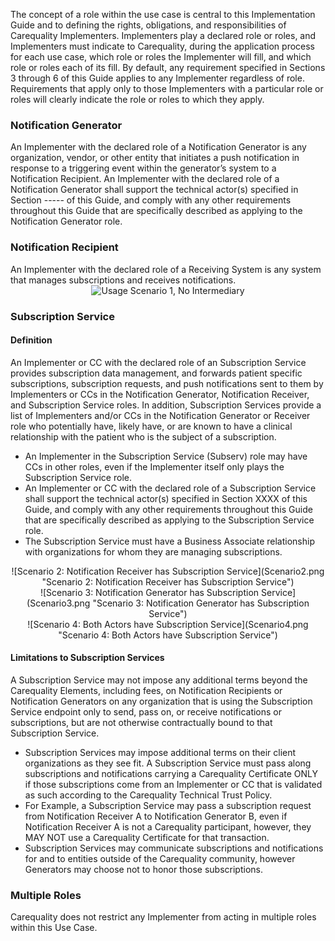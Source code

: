 <!-- Definition_of_Roles.md {% comment %}
*****************************************************************************************
*                            WARNING: DO NOT EDIT THIS FILE                             *
*                                                                                       *
* This file is generated by SUSHI. Any edits you make to this file will be overwritten. *
*                                                                                       *
* To change the contents of this file, edit the original source file at:                *
* ig-data/input/pagecontent/4_Definition_of_Roles.md                                    *
*****************************************************************************************
{% endcomment %} -->

The concept of a role within the use case is central to this Implementation Guide and to defining the rights, obligations, and responsibilities of Carequality Implementers. Implementers play a declared role or roles, and Implementers must indicate to Carequality, during the application process for each use case, which role or roles the Implementer will fill, and which role or roles each of its  fill.
By default, any requirement specified in Sections 3 through 6 of this Guide applies to any Implementer regardless of role. Requirements that apply only to those Implementers with a particular role or roles will clearly indicate the role or roles to which they apply.
### Notification Generator
An Implementer with the declared role of a Notification Generator is any organization, vendor, or other entity that initiates a push notification in response to a triggering event within the generator’s system to a Notification Recipient.
An Implementer with the declared role of a Notification Generator shall support the technical actor(s) specified in Section ----- of this Guide, and comply with any other requirements throughout this Guide that are specifically described as applying to the Notification Generator role.
### Notification Recipient
An Implementer with the declared role of a Receiving System is any system that manages subscriptions and receives notifications.
<span style="display:block;text-align:center">
![Usage Scenario 1, No Intermediary](Scenario1.png "Scenario 1, No Intermediary")
</span>

### Subscription Service
#### Definition
An Implementer or CC with the declared role of an Subscription Service provides subscription data management, and forwards patient specific subscriptions, subscription requests, and push notifications sent to them by Implementers or CCs in the Notification Generator, Notification Receiver, and Subscription Service roles. In addition, Subscription Services provide a list of Implementers and/or CCs in the Notification Generator or Receiver role who potentially have, likely have, or are
known to have a clinical relationship with the patient who is the subject of a subscription.
* An Implementer in the Subscription Service (Subserv) role may have CCs in other roles, even if the Implementer itself only plays the Subscription Service role.
* An Implementer or CC with the declared role of a Subscription Service shall support the technical actor(s) specified in Section XXXX of this Guide, and comply with any other requirements throughout this Guide that are specifically described as applying to the Subscription Service role.
* The Subscription Service must have a Business Associate relationship with organizations for whom they are managing subscriptions.
<span style="display:block;text-align:center">
![Scenario 2: Notification Receiver has Subscription Service](Scenario2.png "Scenario 2: Notification Receiver has Subscription Service")
</span><span style="display:block;text-align:center">
![Scenario 3: Notification Generator has Subscription Service](Scenario3.png "Scenario 3: Notification Generator has Subscription Service")
</span><span style="display:block;text-align:center">
![Scenario 4: Both Actors have Subscription Service](Scenario4.png "Scenario 4: Both Actors have Subscription Service")
</span>





#### Limitations to Subscription Services
A Subscription Service may not impose any additional terms beyond the
Carequality Elements, including fees, on Notification Recipients or Notification Generators on any organization that is using the Subscription Service endpoint only to send, pass on, or receive notifications or subscriptions, but are not otherwise contractually bound to that Subscription Service.
* Subscription Services may impose additional terms on their client organizations as they see fit. A Subscription Service must pass along subscriptions and notifications carrying a Carequality Certificate ONLY if those subscriptions come from an Implementer or CC that is validated as such according to the Carequality Technical Trust Policy.
* For Example, a Subscription Service may pass a subscription request from Notification Receiver A to Notification Generator B, even if Notification Receiver A is not a Carequality participant, however, they MAY NOT use a Carequality Certificate for that transaction.
* Subscription Services may communicate subscriptions and notifications for and to entities outside of the Carequality community, however Generators may choose not to honor those subscriptions.
### Multiple Roles
Carequality does not restrict any Implementer from acting in multiple roles within this Use Case.
